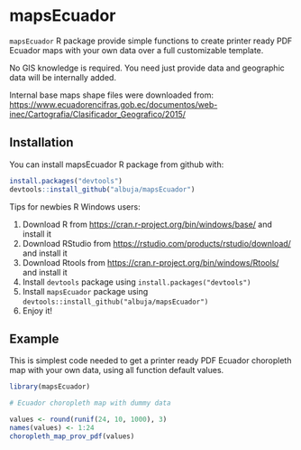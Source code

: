 
<!-- README.md is generated from README.Rmd. Please edit that file -->

# mapsEcuador

`mapsEcuador` R package provide simple functions to create printer ready PDF Ecuador maps with your own data over a full customizable template. 

No GIS knowledge is required. You need just provide data and geographic data will be internally added.

Internal base maps shape files were downloaded from:
https://www.ecuadorencifras.gob.ec/documentos/web-inec/Cartografia/Clasificador_Geografico/2015/

Installation
------------

You can install mapsEcuador R package from github with:

``` r
install.packages("devtools")
devtools::install_github("albuja/mapsEcuador")
```

Tips for newbies R Windows users:

1) Download R from https://cran.r-project.org/bin/windows/base/ and install it
2) Download RStudio from https://rstudio.com/products/rstudio/download/ and install it
3) Download Rtools from https://cran.r-project.org/bin/windows/Rtools/ and install it
4) Install `devtools` package using `install.packages("devtools")`
5) Install `mapsEcuador` package using `devtools::install_github("albuja/mapsEcuador")`
6) Enjoy it!

Example
--------

This is simplest code needed to get a printer ready PDF Ecuador choropleth map with your own data, using all function default values.

``` r
library(mapsEcuador)

# Ecuador choropleth map with dummy data

values <- round(runif(24, 10, 1000), 3)
names(values) <- 1:24
choropleth_map_prov_pdf(values)

```
